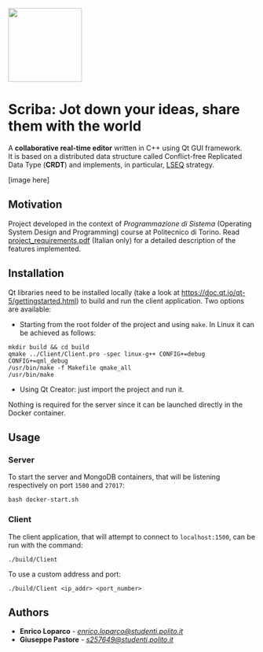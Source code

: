   <img height="150" src="https://github.com/pastaalforno/SharedEditor/blob/master/Client/images/scriba_logo_cropped.png">
  
# Scriba: Jot down your ideas, share them with the world
A **collaborative real-time editor** written in C++ using Qt GUI framework.  
It is based on a distributed data structure called Conflict-free Replicated Data Type (**CRDT**) and implements, in particular, [LSEQ](https://hal.archives-ouvertes.fr/hal-00921633/document) strategy.

[image here]

## Motivation
Project developed in the context of *Programmazione di Sistema* (Operating System Design and Programming) course at Politecnico di Torino. 
Read [project_requirements.pdf](project_requirements.pdf) (Italian only) for a detailed description of the features implemented.

## Installation
Qt libraries need to be installed locally (take a look at https://doc.qt.io/qt-5/gettingstarted.html) to build and run the client application. 
Two options are available:
* Starting from the root folder of the project and using ```make```. In Linux it can be achieved as follows:
```
mkdir build && cd build
qmake ../Client/Client.pro -spec linux-g++ CONFIG+=debug CONFIG+=qml_debug
/usr/bin/make -f Makefile qmake_all
/usr/bin/make
```
* Using Qt Creator: just import the project and run it.  

Nothing is required for the server since it can be launched directly in the Docker container.

## Usage

### Server
To start the server and MongoDB containers, that will be listening respectively on port ```1500``` and ```27017```:

```
bash docker-start.sh
```

### Client
The client application, that will attempt to connect to ```localhost:1500```, can be run with the command:
```
./build/Client
```
To use a custom address and port:
```
./build/Client <ip_addr> <port_number>
```
## Authors

* **Enrico Loparco** - *enrico.loparco@studenti.polito.it*
* **Giuseppe Pastore** - *s257649@studenti.polito.it*
